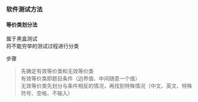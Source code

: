 ### 软件测试方法

#### 等价类划分法
属于黑盒测试  
将不能穷举的测试过程进行分类  

步骤  
>先确定有效等价类和无效等价类  
>有效等价类即题目条件（边界值、中间随意一个值）  
>无效等价类先划分与条件相反的情况，再找到特殊情况（中文、英文、特殊符号、空格、不输入）  






























